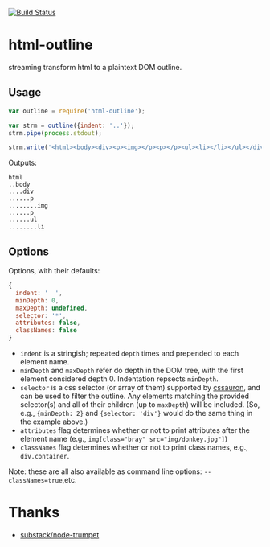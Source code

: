 [![Build Status](https://travis-ci.org/anandthakker/html-outline.svg?branch=master)](https://travis-ci.org/anandthakker/html-outline)

html-outline
============

streaming transform html to a plaintext DOM outline.


## Usage

```javascript
var outline = require('html-outline');

var strm = outline({indent: '..'});
strm.pipe(process.stdout);

strm.write('<html><body><div><p><img></p><p></p><ul><li></li></ul></div></body></html>')
```

Outputs:
```
html
..body
....div
......p
........img
......p
......ul
........li
```


## Options

Options, with their defaults:
```javascript
{
  indent: '  ',
  minDepth: 0,
  maxDepth: undefined,
  selector: '*',
  attributes: false,
  classNames: false
}
```

- `indent` is a stringish; repeated `depth` times and prepended to each element name.
- `minDepth` and `maxDepth` refer do depth in the DOM tree, with the first
  element considered depth 0.  Indentation repsects `minDepth`.
- `selector` is a css selector (or array of them) supported by [cssauron][1], and
  can be used to filter the outline. Any elements matching the provided 
  selector(s) and all of their children (up to `maxDepth`) will be included. 
  (So, e.g., `{minDepth: 2}` and `{selector: 'div'}` would do the same thing in 
  the example above.)
- `attributes` flag determines whether or not to print attributes after the
  element name (e.g., `img[class="bray" src="img/donkey.jpg"]`)
- `classNames` flag determines whether or not to print class names, e.g.,
  `div.container`.
  
Note: these are all also available as command line options: `--classNames=true`,etc.


# Thanks
- [substack/node-trumpet][2]


[1]: https://github.com/chrisdickinson/cssauron
[2]: https://github.com/substack/node-trumpet
